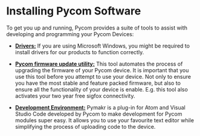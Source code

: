 # Installing Pycom Software

To get you up and running, Pycom provides a suite of tools to assist with
developing and programming your Pycom Devices:

- [**Drivers:**](installation/drivers.md) If you are using Microsoft Windows,
you might be required to install drivers for our products to function correctly.

- [**Pycom firmware update utility:**](installation/firmwaretool.md) This tool
automates the process of upgrading the firmware of your Pycom device. It is
important that you use this tool before you attempt to use your device. Not only
to ensure you have the most stable and feature packed firmware, but also to
ensure all the functionality of your device is enable. E.g. this tool also
activates your two year free sigfox connectivity.

- [**Development Environment:**](installation/pymakr.md) Pymakr is a plug-in for
Atom and Visual Studio Code developed by Pycom to make development for Pycom
modules super easy. It allows you to use your favourite text editor while
simplifying the process of uploading code to the device.
